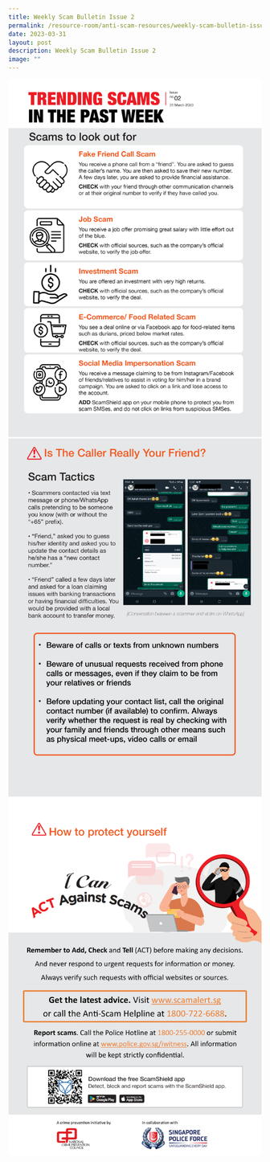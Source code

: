 ```yaml
---
title: Weekly Scam Bulletin Issue 2
permalink: /resource-room/anti-scam-resources/weekly-scam-bulletin-issue-2/
date: 2023-03-31
layout: post
description: Weekly Scam Bulletin Issue 2
image: ""
---
```

![Weekly Bulletin Issue 2 - Scams to look out for](/images/SPEO%20Weekly%20Bulletin/wsb-02-01.jpg)
![Weekly Bulletin Issue 2 - Scam Tactics](/images/SPEO%20Weekly%20Bulletin/wsb-02-02.jpg)
![Weekly Bulletin Issue 2 - How to protect yourself](/images/SPEO%20Weekly%20Bulletin/weekly%20scams%20bulletin%20issue%2011%20(finalised%20copy)_003.png)